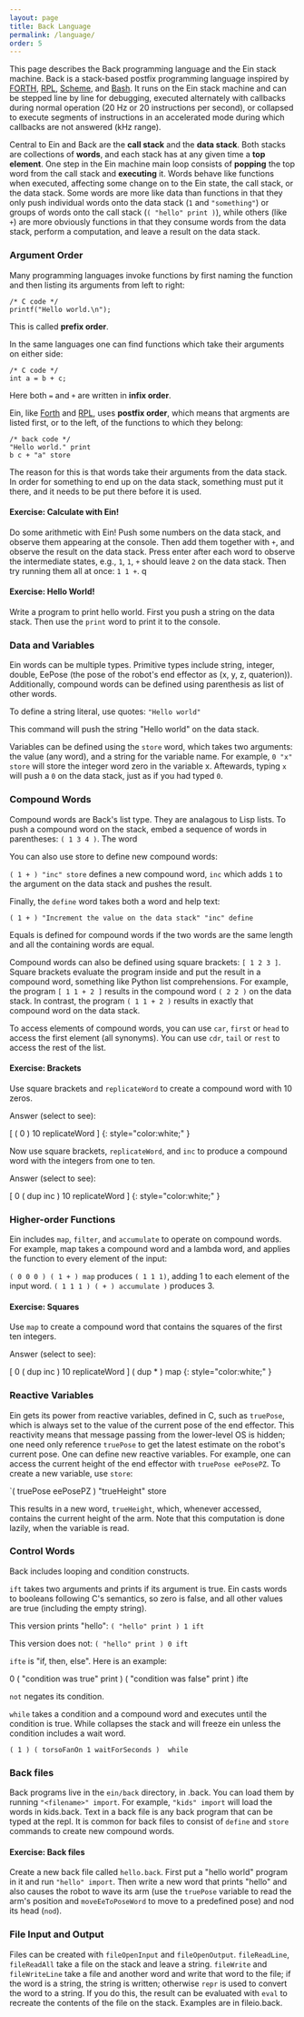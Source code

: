 ```yaml
---
layout: page
title: Back Language
permalink: /language/
order: 5
---
```


This page describes the Back programming language and the Ein stack
machine.  Back is a stack-based postfix programming language inspired
by
[FORTH](https://en.wikipedia.org/wiki/Forth_(programming_language)),
[RPL](https://en.wikipedia.org/wiki/RPL_(programming_language)),
[Scheme](https://en.wikipedia.org/wiki/Scheme_(programming_language)),
and [Bash](https://en.wikipedia.org/wiki/Bash_(Unix_shell)).  It runs
on the Ein stack machine and can be stepped line by line for
debugging, executed alternately with callbacks during normal operation
(20 Hz or 20 instructions per second), or collapsed to execute
segments of instructions in an accelerated mode during which callbacks
are not answered (kHz range).  

Central to Ein and Back are the **call stack** and the **data stack**. Both
stacks are collections of **words**, and each stack has at any given time a **top
element**.  One step in the Ein machine main loop consists of **popping** the top
word from the call stack and **executing** it. Words behave like functions when
executed, affecting some change on to the Ein state, the call stack, or the
data stack. Some words are more like data than functions in that they only push
individual words onto the data stack (`1` and `"something"`) or groups of words
onto the call stack (`( "hello" print )`), while others (like `+`) are more
obviously functions in that they consume words from the data stack, perform a
computation, and leave a result on the data stack.

### Argument Order

Many programming languages invoke functions by first naming the function and then listing its
arguments from left to right:

```
/* C code */
printf("Hello world.\n");
```

This is called **prefix order**.

In the same languages one can find functions which take their arguments on either side:

```
/* C code */
int a = b + c;
```

Here both `=` and `+` are written in **infix order**.

Ein, like
[Forth](https://en.wikipedia.org/wiki/Forth_(programming_language))
and [RPL](https://en.wikipedia.org/wiki/RPL_(programming_language)),
uses **postfix order**, which means that argments are listed first, or
to the left, of the functions to which they belong:

```
/* back code */
"Hello world." print
b c + "a" store
```

The reason for this is that words take their arguments from the data stack. In order for 
something to end up on the data stack, something must put it there, and it needs to be put
there before it is used.

#### Exercise:  Calculate with Ein!

Do some arithmetic with Ein!  Push some numbers on the data stack, and
observe them appearing at the console.  Then add them together with
`+`, and observe the result on the data stack.  Press enter after each
word to observe the intermediate states, e.g., `1`, `1`, `+` should
leave `2` on the data stack.  Then try running them all at once:  `1 1 +`. q


#### Exercise:  Hello World!

Write a program to print hello world.  First you push a string on the
data stack.  Then use the `print` word to print it to the console.


### Data and Variables


Ein words can be multiple types.  Primitive types include string,
integer, double, EePose (the pose of the robot's end effector as (x,
y, z, quaterion)).  Additionally, compound words can be defined using
parenthesis as list of other words.

To define a string literal, use quotes: 
```"Hello world"```

This command will push the string "Hello world" on the data stack. 


Variables can be defined using the `store` word, which takes two
arguments: the value (any word), and a string for the variable name.
For example, `0 "x" store` will store the integer word zero in the
variable x.  Aftewards, typing `x` will push a `0` on the data stack,
just as if you had typed `0`.


### Compound Words

Compound words are Back's list type.  They are analagous to Lisp lists.
To push a compound word on the stack, embed a sequence of words in
parentheses: `( 1 3 4 )`.  The word

You can also use store to define new compound words: 

`( 1 + ) "inc" store` defines a new compound word, `inc` which adds
`1` to the argument on the data stack and pushes the result.


Finally, the `define` word takes both a word and help text: 

`( 1 + ) "Increment the value on the data stack" "inc" define`

Equals is defined for compound words if the two words are the same
length and all the containing words are equal.

Compound words can also be defined using square brackets: `[ 1 2 3 ]`.
Square brackets evaluate the program inside and put the result in a
compound word, something like Python list comprehensions.  For example, the program `[ 1 1 + 2 ]` results in the
compound word `( 2 2 )` on the data stack.  In contrast, the program `( 1 1 + 2 )` results in exactly that compound word on the data stack.

To access elements of compound words, you can use `car`, `first` or
`head` to access the first element (all synonyms).  You can use `cdr`,
`tail` or `rest` to access the rest of the list.


#### Exercise:  Brackets

Use square brackets and `replicateWord` to create a compound word with
10 zeros.

Answer (select to see):

[ ( 0 ) 10 replicateWord ]
{: style="color:white;" }


Now use square brackets, `replicateWord`, and `inc` to produce a
compound word with the integers from one to ten.

Answer (select to see):

[ 0 ( dup inc ) 10 replicateWord ]
{: style="color:white;" }


### Higher-order Functions

Ein includes `map`, `filter`, and `accumulate` to operate on compound
words.  For example, map takes a compound word and a lambda word, and
applies the function to every element of the input:

`( 0 0 0 ) ( 1 + ) map` produces `( 1 1 1)`, adding 1 to each element
of the input word.  `( 1 1 1 ) ( + ) accumulate )` produces 3.  

#### Exercise:  Squares

Use `map` to create a compound word that contains the squares of the first ten integers.

Answer (select to see):

[ 0 ( dup inc ) 10 replicateWord ] ( dup * ) map
{: style="color:white;" }


### Reactive Variables

Ein gets its power from reactive variables, defined in C, such as
`truePose`, which is always set to the value of the current pose of
the end effector.  This reactivity means that message passing from the
lower-level OS is hidden; one need only reference `truePose` to get
the latest estimate on the robot's current pose.  One can define new
reactive variables.  For example, one can access the current height of
the end effector with `truePose eePosePZ`.  To create a new variable,
use `store`:

`( truePose eePosePZ ) "trueHeight" store

This results in a new word, `trueHeight`, which, whenever accessed,
contains the current height of the arm. Note that this computation is
done lazily, when the variable is read.



### Control Words 

Back includes looping and condition constructs.

`ift` takes two arguments and prints if its argument is true.  Ein
casts words to booleans following C's semantics, so zero is false, and
all other values are true (including the empty string).

This version prints "hello":
`( "hello" print ) 1 ift`

This version does not:
`( "hello" print ) 0 ift`


`ifte` is "if, then, else". Here is an example:

 0 ( "condition was true" print ) ( "condition was false" print )   ifte

`not` negates its condition.

`while` takes a condition and a compound word and executes until the
condition is true.  While collapses the stack and will freeze ein
unless the condition includes a wait word.

`( 1 ) ( torsoFanOn 1 waitForSeconds )  while`


### Back files


Back programs live in the `ein/back` directory, in <filename>.back.
You can load them by running `"<filename>" import`.  For example,
`"kids" import` will load the words in kids.back.  Text in a back file
is any back program that can be typed at the repl.  It is common for
back files to consist of `define` and `store` commands to create new
compound words.

#### Exercise:  Back files

Create a new back file called `hello.back`.  First put a "hello world"
program in it and run `"hello" import`.  Then write a new word that
prints "hello" and also causes the robot to wave its arm (use the
`truePose` variable to read the arm's position and `moveEeToPoseWord`
to move to a predefined pose) and nod its head (`nod`).


### File Input and Output

Files can be created with `fileOpenInput` and `fileOpenOutput`.
`fileReadLine`, `fileReadAll` take a file on the stack and leave a
string.  `fileWrite` and `fileWriteLine` take a file and another word
and write that word to the file; if the word is a string, the string
is written; otherwise `repr` is used to convert the word to a string.
If you do this, the result can be evaluated with `eval` to recreate
the contents of the file on the stack.  Examples are in fileio.back.
